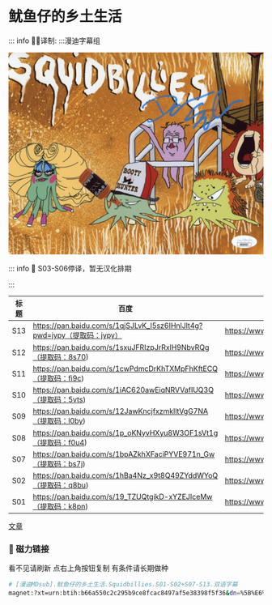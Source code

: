 # 鱿鱼仔的乡土生活

::: info
✍🏻译制: 
:::漫迪字幕组

![img022_f50a6080-88f9-4a3e-9c77-951f681160bd_1024x1024@2x.jpg](img022_f50a6080-88f9-4a3e-9c77-951f681160bd_1024x10242x.jpg)

::: info
🦑 S03-S06停译，暂无汉化排期

:::

| 标题 | 百度 | 阿里 | MDpan |
| --- | --- | --- | --- |
| S13 | https://pan.baidu.com/s/1qjSJLvK_I5sz6IHnlJlt4g?pwd=jypy（提取码：jypy） | https://www.aliyundrive.com/s/KUuXXVosDjm | https://mdpan.tk/%E9%B1%BF%E9%B1%BC%E4%BB%94%E7%9A%84%E4%B9%A1%E5%9C%9F%E7%94%9F%E6%B4%BB |
| S12 | https://pan.baidu.com/s/1sxuJFRIzpJrRxlH9NbvRQg（提取码：8s70) | https://www.aliyundrive.com/s/KUuXXVosDjm | https://mdpan.tk/%E9%B1%BF%E9%B1%BC%E4%BB%94%E7%9A%84%E4%B9%A1%E5%9C%9F%E7%94%9F%E6%B4%BB |
| S11 | https://pan.baidu.com/s/1cwPdmcDrKhTXMpFhKftECQ（提取码：fi9c) | https://www.aliyundrive.com/s/KUuXXVosDjm | https://mdpan.tk/%E9%B1%BF%E9%B1%BC%E4%BB%94%E7%9A%84%E4%B9%A1%E5%9C%9F%E7%94%9F%E6%B4%BB |
| S10 | https://pan.baidu.com/s/1iAC620awEiqNRVVafIUQ3Q（提取码：5vts) | https://www.aliyundrive.com/s/KUuXXVosDjm | https://mdpan.tk/%E9%B1%BF%E9%B1%BC%E4%BB%94%E7%9A%84%E4%B9%A1%E5%9C%9F%E7%94%9F%E6%B4%BB |
| S09 | https://pan.baidu.com/s/12JawKncjfxzmklltVgG7NA（提取码：l0by) | https://www.aliyundrive.com/s/KUuXXVosDjm | https://mdpan.tk/%E9%B1%BF%E9%B1%BC%E4%BB%94%E7%9A%84%E4%B9%A1%E5%9C%9F%E7%94%9F%E6%B4%BB |
| S08 | https://pan.baidu.com/s/1p_oKNyvHXyu8W3OF1sVt1g（提取码：f0u4) | https://www.aliyundrive.com/s/KUuXXVosDjm | https://mdpan.tk/%E9%B1%BF%E9%B1%BC%E4%BB%94%E7%9A%84%E4%B9%A1%E5%9C%9F%E7%94%9F%E6%B4%BB |
| S07 | https://pan.baidu.com/s/1bpAZkhXFaciPYVE971n_Gw（提取码：bs7j) | https://www.aliyundrive.com/s/KUuXXVosDjm | https://mdpan.tk/%E9%B1%BF%E9%B1%BC%E4%BB%94%E7%9A%84%E4%B9%A1%E5%9C%9F%E7%94%9F%E6%B4%BB |
| S02 | https://pan.baidu.com/s/1hBa4Nz_x9t8Q49ZYddWYoQ（提取码：q8bu) | https://www.aliyundrive.com/s/KUuXXVosDjm | https://mdpan.tk/%E9%B1%BF%E9%B1%BC%E4%BB%94%E7%9A%84%E4%B9%A1%E5%9C%9F%E7%94%9F%E6%B4%BB |
| S01 | https://pan.baidu.com/s/19_TZUQtgikD-xYZEJIceMw（提取码：k8pn) | https://www.aliyundrive.com/s/KUuXXVosDjm | https://mdpan.tk/%E9%B1%BF%E9%B1%BC%E4%BB%94%E7%9A%84%E4%B9%A1%E5%9C%9F%E7%94%9F%E6%B4%BB |

[文章](%E6%96%87%E7%AB%A0%2019f362ec56eb40c28662da34c6004a44.csv)

### 🧲 磁力链接

看不见请刷新 点右上角按钮复制 有条件请长期做种

```bash
# [漫迪MDsub].鱿鱼仔的乡土生活.Squidbillies.S01-S02+S07-S13.双语字幕
magnet:?xt=urn:btih:b66a550c2c295b9ce8fcac8497af5e38398f5f36&dn=%5B%E6%BC%AB%E8%BF%AAMDsub%5D.%E9%B1%BF%E9%B1%BC%E4%BB%94%E7%9A%84%E4%B9%A1%E5%9C%9F%E7%94%9F%E6%B4%BB.Squidbillies.S01-S02%2BS07-S13.%E5%8F%8C%E8%AF%AD%E5%AD%97%E5%B9%95&tr=http%3A%2F%2Falltorrents.net%3A80%2Fbt%2Fannounce.php&tr=http%3A%2F%2Fbluebird-hd.org%2Fannounce.php&tr=http%3A%2F%2Fwww.thetradersden.org%2Fforums%2Ftracker%2Fannounce.php&tr=http%3A%2F%2Ftracker.trancetraffic.com%3A80%2Fannounce.php&tr=http%3A%2F%2Firrenhaus.dyndns.dk%3A80%2Fannounce.php&tr=http%3A%2F%2F1337.abcvg.info%3A80%2Fannounce&tr=http%3A%2F%2Fbt.beatrice-raws.org%3A80%2Fannounce&tr=http%3A%2F%2Fwww.tribalmixes.com%3A80%2Fannounce.php&tr=http%3A%2F%2Fwww.wareztorrent.com%3A80%2Fannounce
```